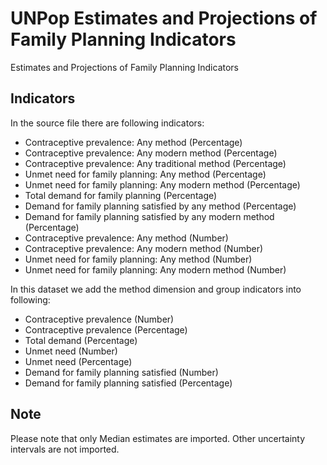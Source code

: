 # UNPop Estimates and Projections of Family Planning Indicators 

Estimates and Projections of Family Planning Indicators

## Indicators

In the source file there are following indicators:

- Contraceptive prevalence: Any method (Percentage)
- Contraceptive prevalence: Any modern method (Percentage) 
- Contraceptive prevalence: Any traditional method (Percentage) 
- Unmet need for family planning: Any method (Percentage) 
- Unmet need for family planning: Any modern method (Percentage) 
- Total demand for family planning (Percentage) 
- Demand for family planning satisfied by any method (Percentage) 
- Demand for family planning satisfied by any modern method (Percentage) 
- Contraceptive prevalence: Any method (Number) 
- Contraceptive prevalence: Any modern method (Number) 
- Unmet need for family planning: Any method (Number) 
- Unmet need for family planning: Any modern method (Number) 

In this dataset we add the method dimension and group indicators into following:

- Contraceptive prevalence (Number)
- Contraceptive prevalence (Percentage)
- Total demand (Percentage)
- Unmet need (Number)
- Unmet need (Percentage)
- Demand for family planning satisfied (Number)
- Demand for family planning satisfied (Percentage)

## Note

Please note that only Median estimates are imported. Other uncertainty intervals are not imported.
